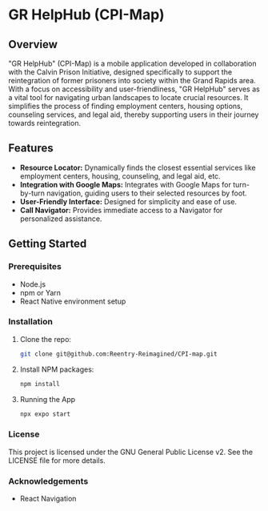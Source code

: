 # GR HelpHub (CPI-Map)

## Overview
"GR HelpHub" (CPI-Map) is a mobile application developed in collaboration with the Calvin Prison Initiative, designed specifically to support the reintegration of former prisoners into society within the Grand Rapids area. With a focus on accessibility and user-friendliness, "GR HelpHub" serves as a vital tool for navigating urban landscapes to locate crucial resources. It simplifies the process of finding employment centers, housing options, counseling services, and legal aid, thereby supporting users in their journey towards reintegration.

## Features
- **Resource Locator:** Dynamically finds the closest essential services like employment centers, housing, counseling, and legal aid, etc.
- **Integration with Google Maps:** Integrates with Google Maps for turn-by-turn navigation, guiding users to their selected resources by foot.
- **User-Friendly Interface:** Designed for simplicity and ease of use.
- **Call Navigator:** Provides immediate access to a Navigator for personalized assistance.

## Getting Started

### Prerequisites
- Node.js
- npm or Yarn
- React Native environment setup

### Installation
1. Clone the repo:
   ```sh
   git clone git@github.com:Reentry-Reimagined/CPI-map.git
2. Install NPM packages:
    ```sh
    npm install
3. Running the App
    ```sh
    npx expo start

### License
This project is licensed under the GNU General Public License v2. See the LICENSE file for more details.

### Acknowledgements

- React Navigation

